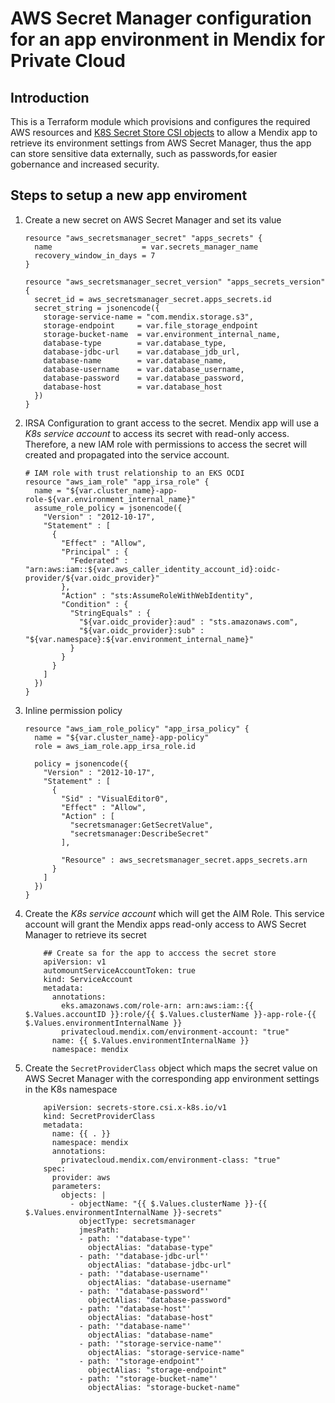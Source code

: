# AWS Secret Manager configuration for an app environment in Mendix for Private Cloud

## Introduction

This is a Terraform module which provisions and configures the required AWS resources and [K8S Secret Store CSI objects](https://secrets-store-csi-driver.sigs.k8s.io/) to allow a Mendix app to retrieve its environment settings from AWS Secret Manager, thus the app can store sensitive data externally, such as passwords,for easier gobernance and increased security.

## Steps to setup a new app enviroment

1. Create a new secret on AWS Secret Manager and set its value

    ```
    resource "aws_secretsmanager_secret" "apps_secrets" {
      name                    = var.secrets_manager_name
      recovery_window_in_days = 7
    }

    resource "aws_secretsmanager_secret_version" "apps_secrets_version" {
      secret_id = aws_secretsmanager_secret.apps_secrets.id
      secret_string = jsonencode({
        storage-service-name = "com.mendix.storage.s3",
        storage-endpoint     = var.file_storage_endpoint
        storage-bucket-name  = var.environment_internal_name,
        database-type        = var.database_type,
        database-jdbc-url    = var.database_jdb_url,
        database-name        = var.database_name,
        database-username    = var.database_username,
        database-password    = var.database_password,
        database-host        = var.database_host
      })
    }

    ```

2. IRSA Configuration to grant access to the secret. Mendix app will use a *K8s service account* to access its secret with read-only access. Therefore, a new IAM role with permissions to access the secret will created and propagated into the service account.

    ```
    # IAM role with trust relationship to an EKS OCDI
    resource "aws_iam_role" "app_irsa_role" {
      name = "${var.cluster_name}-app-role-${var.environment_internal_name}"
      assume_role_policy = jsonencode({
        "Version" : "2012-10-17",
        "Statement" : [
          {
            "Effect" : "Allow",
            "Principal" : {
              "Federated" : "arn:aws:iam::${var.aws_caller_identity_account_id}:oidc-provider/${var.oidc_provider}"
            },
            "Action" : "sts:AssumeRoleWithWebIdentity",
            "Condition" : {
              "StringEquals" : {
                "${var.oidc_provider}:aud" : "sts.amazonaws.com",
                "${var.oidc_provider}:sub" : "${var.namespace}:${var.environment_internal_name}"
              }
            }
          }
        ]
      })
    }
    ```

3. Inline permission policy

    ```
    resource "aws_iam_role_policy" "app_irsa_policy" {
      name = "${var.cluster_name}-app-policy"
      role = aws_iam_role.app_irsa_role.id

      policy = jsonencode({
        "Version" : "2012-10-17",
        "Statement" : [
          {
            "Sid" : "VisualEditor0",
            "Effect" : "Allow",
            "Action" : [
              "secretsmanager:GetSecretValue",
              "secretsmanager:DescribeSecret"
            ],

            "Resource" : aws_secretsmanager_secret.apps_secrets.arn
          }
        ]
      })
    }
    ```

4. Create the *K8s service account* which will get the AIM Role. This service account will grant the Mendix apps read-only access to AWS Secret Manager to retrieve its secret

    ```
        ## Create sa for the app to acccess the secret store
        apiVersion: v1
        automountServiceAccountToken: true
        kind: ServiceAccount
        metadata:
          annotations:
            eks.amazonaws.com/role-arn: arn:aws:iam::{{ $.Values.accountID }}:role/{{ $.Values.clusterName }}-app-role-{{ $.Values.environmentInternalName }}
            privatecloud.mendix.com/environment-account: "true"
          name: {{ $.Values.environmentInternalName }}
          namespace: mendix
    ```

5. Create the `SecretProviderClass` object which maps the secret value on AWS Secret Manager with the corresponding app environment settings in the K8s namespace

    ```
        apiVersion: secrets-store.csi.x-k8s.io/v1
        kind: SecretProviderClass
        metadata:
          name: {{ . }}
          namespace: mendix
          annotations:
            privatecloud.mendix.com/environment-class: "true"
        spec:
          provider: aws
          parameters:
            objects: |
              - objectName: "{{ $.Values.clusterName }}-{{ $.Values.environmentInternalName }}-secrets"
                objectType: secretsmanager
                jmesPath:
                - path: '"database-type"'
                  objectAlias: "database-type"
                - path: '"database-jdbc-url"'
                  objectAlias: "database-jdbc-url"
                - path: '"database-username"'
                  objectAlias: "database-username"
                - path: '"database-password"'
                  objectAlias: "database-password"
                - path: '"database-host"'
                  objectAlias: "database-host"
                - path: '"database-name"'
                  objectAlias: "database-name"
                - path: '"storage-service-name"'
                  objectAlias: "storage-service-name"
                - path: '"storage-endpoint"'
                  objectAlias: "storage-endpoint"
                - path: '"storage-bucket-name"'
                  objectAlias: "storage-bucket-name"
    ```